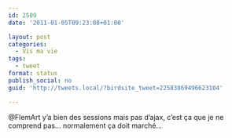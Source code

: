 ```yaml
---
id: 2509
date: '2011-01-05T09:23:08+01:00'

layout: post
categories:
  - Vis ma vie
tags:
  - tweet
format: status
publish_social: no
guid: 'http://tweets.local/?birdsite_tweet=22583869496623104'

---
```


@FlemArt y’a bien des sessions mais pas d’ajax, c’est ça que je ne comprend pas… normalement ça doit marché…